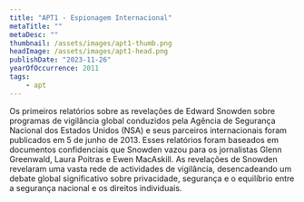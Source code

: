 ```yaml
---
title: "APT1 - Espionagem Internacional"
metaTitle: ""
metaDesc: ""
thumbnail: /assets/images/apt1-thumb.png 
headImage: /assets/images/apt1-head.png
publishDate: "2023-11-26"
yearOfOccurrence: 2011
tags:
    - apt
---
```


Os primeiros relatórios sobre as revelações de Edward Snowden sobre programas de vigilância global conduzidos pela Agência de Segurança Nacional dos Estados Unidos (NSA) e seus parceiros internacionais foram publicados em 5 de junho de 2013. Esses relatórios foram baseados em documentos confidenciais que Snowden vazou para os jornalistas Glenn Greenwald, Laura Poitras e Ewen MacAskill. As revelações de Snowden revelaram uma vasta rede de actividades de vigilância, desencadeando um debate global significativo sobre privacidade, segurança e o equilíbrio entre a segurança nacional e os direitos individuais.